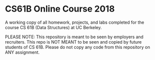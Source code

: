 # CS61B Online Course 2018

A working copy of all homework, projects, and labs completed for the course CS 61B (Data Structures) at UC Berkeley.

PLEASE NOTE: This repository is meant to be seen by employers and recruiters. This repo is NOT MEANT to be seen and copied by future students of CS 61B. Please do not copy any code from this repository on ANY assignment.